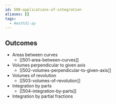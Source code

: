 ```yaml
---
id: 500-applications-of-integration
aliases: []
tags:
  - #math31-ap
---
```

## Outcomes 

- Areas between curves
	- [[501-area-between-curves]]
- Volumes perpendicular to given axis
    - [[502-volumes-perpendicular-to-given-axis]]
- Volumes of revolution
    - [[503-volumes-of-revolution]]
- Integration by parts
    - [[504-integration-by-parts]]
- Integration by partial fractions

